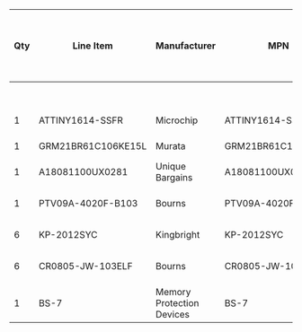 Qty | Line Item | Manufacturer | MPN | Octopart URL | Schematic Reference | Internal Part Number | Description | Total Qty (@ Batch Size: 1) | SKU | SKU | Packaging | Packaging | Unit Price (@ Batch Size: 1) | Unit Price (@ Batch Size: 1) | In Stock | In Stock | MOQ | MOQ | URL | URL | Distributor [Lowest Price (Overall)] | SKU [Lowest Price (Overall)] | Packaging [Lowest Price (Overall)] | Unit Price (@ Batch Size: 1) [Lowest Price   (Overall)] | Line Total [Lowest Price (Overall)] | Batch Total [Lowest Price (Overall)] | In Stock [Lowest Price (Overall)] | MOQ [Lowest Price (Overall)] | URL [Lowest Price (Overall)] | Notes
-- | -- | -- | -- | -- | -- | -- | -- | -- | -- | -- | -- | -- | -- | -- | -- | -- | -- | -- | -- | -- | -- | -- | -- | -- | -- | -- | -- | -- | -- | --
  |   |   |   |   |   |   |   |   | Digi-Key | Mouser | Digi-Key | Mouser | Digi-Key | Mouser | Digi-Key | Mouser | Digi-Key | Mouser | Digi-Key | Mouser |   |   |   |   |   |   |   |   |   |  
1 | ATTINY1614-SSFR | Microchip | ATTINY1614-SSFR | https://octopart.com/attiny1614-ssfr-microchip-82181131 | 1 | ATTINY1614-SSFRCT-ND | ATTINY1614-SSFR | Cut Tape | 0.75 | 0.75 | 4187 | 4507 | 1 | 1 | https://octopart.com/click/track?ak=39ac400e&sig=0a83d4a&sid=459&ppid=82181131&vpid=431492422&ct=offers | https://octopart.com/click/track?ak=39ac400e&sig=014fdb8&sid=2401&ppid=82181131&vpid=447257214&ct=offers | Arrow Electronics, Inc. | ATTINY1614-SSFR | Cut Tape | 0.7314 | 0.7314 | 0.7314 | 2771 | 1 | https://octopart.com/click/track?ak=39ac400e&sig=05768f2&sid=1106&ppid=82181131&vpid=473294420&ct=offers
1 | GRM21BR61C106KE15L | Murata | GRM21BR61C106KE15L | https://octopart.com/grm21br61c106ke15l-murata-197438 | 1 | 490-3886-1-ND | GRM21BR61C106KE15L | Cut Tape | 0.32 | 0.36 | 5E+06 | 1E+06 | 1 | 1 | https://octopart.com/click/track?ak=39ac400e&sig=0d5de69&sid=459&ppid=197438&vpid=1827596&ct=offers | https://octopart.com/click/track?ak=39ac400e&sig=0187e19&sid=2401&ppid=197438&vpid=38925211&ct=offers | Conrad | 450891 |   | 0.1585 | 0.1585 | 0.1585 | 3263 |   | https://octopart.com/click/track?ak=39ac400e&sig=0ed9acd&sid=14587&ppid=197438&vpid=410932726&ct=offers
1 | A18081100UX0281 | Unique Bargains | A18081100UX0281 | https://octopart.com/a18081100ux0281-unique+bargains-97182774 | 1 |   |   |   |   |   |   |   |   |   |   |   |   | Newegg Business | 9SIV0KK8DW7406 | 5.93 | 5.93 | 5.93 | -2 |   | https://octopart.com/click/track?ak=39ac400e&sig=07dd695&sid=27355&ppid=97182774&vpid=510745618&ct=offers
1 | PTV09A-4020F-B103 | Bourns | PTV09A-4020F-B103 | https://octopart.com/ptv09a-4020f-b103-bourns-1677656 | 1 | PTV09A-4020F-B103-ND | PTV09A-4020F-B103 | Tray | Bulk | 0.83 | 0.74 | 1329 | 815 | 1 | 1 | https://octopart.com/click/track?ak=39ac400e&sig=0dda3a8&sid=459&ppid=1677656&vpid=54316735&ct=offers | https://octopart.com/click/track?ak=39ac400e&sig=0e6202d&sid=2401&ppid=1677656&vpid=37823497&ct=offers | Newark | 10C0389 | 0.666 | 0.666 | 0.666 | 311 | 1 | https://octopart.com/click/track?url=http%3A%2F%2Fwww.newark.com%2F10C0389&ak=39ac400e&sig=0bac650&sid=2402&ppid=1677656&ct=offers
6 | KP-2012SYC | Kingbright | KP-2012SYC | https://octopart.com/kp-2012syc-kingbright-7381223 | 6 |   |   |   |   |   |   |   |   |   |   |   |   | TME | KP-2012SYC | 0.1305 | 0.7828 | 0.7828 | 16545 | 5 | https://octopart.com/click/track?ak=39ac400e&sig=0e786ef&sid=1532&ppid=7381223&vpid=88625567&ct=offers
6 | CR0805-JW-103ELF | Bourns | CR0805-JW-103ELF | https://octopart.com/cr0805-jw-103elf-bourns-975882 | 6 | CR0805-JW-103ELFCT-ND | CR0805-JW-103ELF | Cut Tape | 0.1 | 0.1 | 352715 | 0 | 1 | 1 | https://octopart.com/click/track?ak=39ac400e&sig=0185210&sid=459&ppid=975882&vpid=54325049&ct=offers | https://octopart.com/click/track?c=1&ak=39ac400e&sig=01cc0e2&sid=2401&ppid=975882&vpid=37710188&ct=offers | Avnet | 02J2519 | 0.006 | 0.036 | 0.036 | 0 | 1 | https://octopart.com/click/track?c=1&ak=39ac400e&sig=0721438&sid=5822&ppid=975882&vpid=503034749&ct=offers
1 | BS-7 | Memory Protection Devices | BS-7 | https://octopart.com/bs-7-memory+protection+devices-29784142 | 1 | BS-7-ND | Bulk |   | 0.75 |   | 23822 |   | 1 |   | https://octopart.com/click/track?ak=39ac400e&sig=0f913ab&sid=459&ppid=29784142&vpid=1941628&ct=offers | Onlinecomponents.com | BS-7 |   | 0.73 | 0.73 | 0.73 | 1361 | 1 | https://octopart.com/click/track?ak=39ac400e&sig=0dbb6e0&sid=2429&ppid=29784142&vpid=446090856&ct=offers